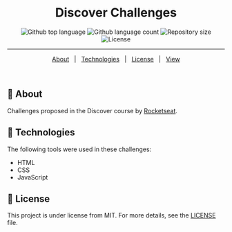 <h1 align="center">Discover Challenges</h1>

<p align="center">
  <img alt="Github top language" src="https://img.shields.io/github/languages/top/luizgfalqueto/discover-challenges?color=1f32e0">

  <img alt="Github language count" src="https://img.shields.io/github/languages/count/luizgfalqueto/discover-challenges?color=1f32e0">

  <img alt="Repository size" src="https://img.shields.io/github/repo-size/luizgfalqueto/discover-challenges?color=1f32e0">

  <img alt="License" src="https://img.shields.io/github/license/luizgfalqueto/discover-challenges?color=1f32e0">
</p>

<hr>
<p align="center">
  <a href="#dart-about">About</a> &#xa0; | &#xa0;
  <a href="#rocket-technologies">Technologies</a> &#xa0; | &#xa0;
  <a href="#memo-license">License</a> &#xa0; | &#xa0;
  <a href="#eye-view">View</a>
</p>
<br>

## :dart: About ##

Challenges proposed in the Discover course by <a href="https://github.com/Rocketseat">Rocketseat</a>.

## :rocket: Technologies ##

The following tools were used in these challenges:

- HTML
- CSS
- JavaScript

## :memo: License ##

This project is under license from MIT. For more details, see the [LICENSE](LICENSE) file.